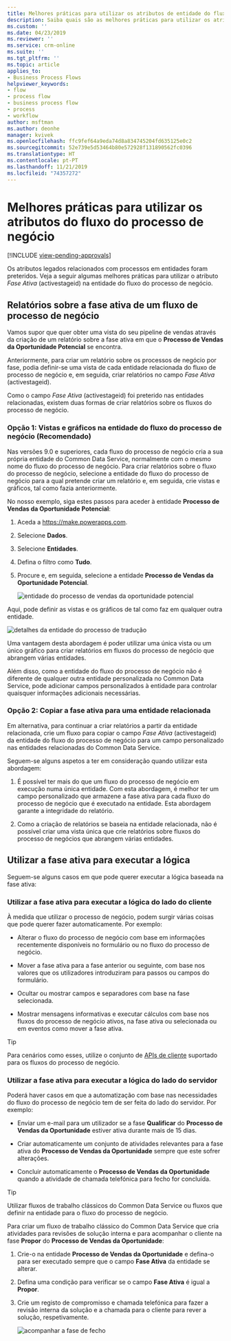 ```yaml
---
title: Melhores práticas para utilizar os atributos de entidade do fluxo do processo de negócio | Microsoft Docs
description: Saiba quais são as melhores práticas para utilizar os atributos de entidade do fluxo do processo de negócio.
ms.custom: ''
ms.date: 04/23/2019
ms.reviewer: ''
ms.service: crm-online
ms.suite: ''
ms.tgt_pltfrm: ''
ms.topic: article
applies_to:
- Business Process Flows
helpviewer_keywords:
- flow
- process flow
- business process flow
- process
- workflow
author: msftman
ms.author: deonhe
manager: kvivek
ms.openlocfilehash: ffc9fef64a9eda74d8a834745204fd635125e0c2
ms.sourcegitcommit: 52e739e5d53464b80e572928f131890562fc0396
ms.translationtype: HT
ms.contentlocale: pt-PT
ms.lasthandoff: 11/21/2019
ms.locfileid: "74357272"
---
```

# <a name="best-practices-in-using-business-process-flow-attributes"></a>Melhores práticas para utilizar os atributos do fluxo do processo de negócio
[!INCLUDE [view-pending-approvals](includes/cc-rebrand.md)]


Os atributos legados relacionados com processos em entidades foram preteridos. Veja a seguir algumas melhores práticas para utilizar o atributo *Fase Ativa* (activestageid) na entidade do fluxo do processo de negócio. 

## <a name="reporting-on-the-active-stage-of-a-business-process-flow"></a>Relatórios sobre a fase ativa de um fluxo de processo de negócio

Vamos supor que quer obter uma vista do seu pipeline de vendas através da criação de um relatório sobre a fase ativa em que o **Processo de Vendas da Oportunidade Potencial** se encontra.

Anteriormente, para criar um relatório sobre os processos de negócio por fase, podia definir-se uma vista de cada entidade relacionada do fluxo de processo de negócio e, em seguida, criar relatórios no campo *Fase Ativa* (activestageid).

Como o campo *Fase Ativa* (activestageid) foi preterido nas entidades relacionadas, existem duas formas de criar relatórios sobre os fluxos do processo de negócio.

### <a name="option-1-views-and-charts-on-business-process-flow-entity-recommended"></a>Opção 1: Vistas e gráficos na entidade do fluxo do processo de negócio **(Recomendado)**

Nas versões 9.0 e superiores, cada fluxo do processo de negócio cria a sua própria entidade do Common Data Service, normalmente com o mesmo nome do fluxo do processo de negócio. Para criar relatórios sobre o fluxo do processo de negócio, selecione a entidade do fluxo do processo de negócio para a qual pretende criar um relatório e, em seguida, crie vistas e gráficos, tal como fazia anteriormente.

No nosso exemplo, siga estes passos para aceder à entidade **Processo de Vendas da Oportunidade Potencial**:
1. Aceda a https://make.powerapps.com.
1. Selecione **Dados**.
1. Selecione **Entidades**.
1. Defina o filtro como **Tudo**.
1. Procure e, em seguida, selecione a entidade **Processo de Vendas da Oportunidade Potencial**.

   ![entidade do processo de vendas da oportunidade potencial](media/best-practices-entity-attributes/lead-opportunity-process.png)

Aqui, pode definir as vistas e os gráficos de tal como faz em qualquer outra entidade.

![detalhes da entidade do processo de tradução](media/best-practices-entity-attributes/lead-to-opportunity-sales-process-details.png)

Uma vantagem desta abordagem é poder utilizar uma única vista ou um único gráfico para criar relatórios em fluxos do processo de negócio que abrangem várias entidades.

Além disso, como a entidade do fluxo do processo de negócio não é diferente de qualquer outra entidade personalizada no Common Data Service, pode adicionar campos personalizados à entidade para controlar quaisquer informações adicionais necessárias.

### <a name="option-2-copy-active-stage-to-a-related-entity"></a>Opção 2: Copiar a fase ativa para uma entidade relacionada

Em alternativa, para continuar a criar relatórios a partir da entidade relacionada, crie um fluxo para copiar o campo *Fase Ativa* (activestageid) da entidade do fluxo do processo de negócio para um campo personalizado nas entidades relacionadas do Common Data Service.

Seguem-se alguns aspetos a ter em consideração quando utilizar esta abordagem:

1.  É possível ter mais do que um fluxo do processo de negócio em execução numa única entidade. Com esta abordagem, é melhor ter um campo personalizado que armazene a fase ativa para cada fluxo do processo de negócio que é executado na entidade. Esta abordagem garante a integridade do relatório.

1.  Como a criação de relatórios se baseia na entidade relacionada, não é possível criar uma vista única que crie relatórios sobre fluxos do processo de negócios que abrangem várias entidades.

## <a name="using-the-active-stage-to-run-logic"></a>Utilizar a fase ativa para executar a lógica

Seguem-se alguns casos em que pode querer executar a lógica baseada na fase ativa:

### <a name="using-the-active-stage-to-run-client-side-logic"></a>Utilizar a fase ativa para executar a lógica do lado do cliente

À medida que utilizar o processo de negócio, podem surgir várias coisas que pode querer fazer automaticamente. Por exemplo:

-   Alterar o fluxo do processo de negócio com base em informações recentemente disponíveis no formulário ou no fluxo do processo de negócio.

-   Mover a fase ativa para a fase anterior ou seguinte, com base nos valores que os utilizadores introduziram para passos ou campos do formulário.

-   Ocultar ou mostrar campos e separadores com base na fase selecionada.

-   Mostrar mensagens informativas e executar cálculos com base nos fluxos do processo de negócio ativos, na fase ativa ou selecionada ou em eventos como mover a fase ativa.

> [!TIP]
> Para cenários como esses, utilize o conjunto de [APIs de cliente](https://docs.microsoft.com/dynamics365/customer-engagement/developer/clientapi/reference/formcontext-data-process) suportado para os fluxos do processo de negócio.
>

### <a name="using-the-active-stage-to-run-server-side-logic"></a>Utilizar a fase ativa para executar a lógica do lado do servidor

Poderá haver casos em que a automatização com base nas necessidades do fluxo do processo de negócio tem de ser feita do lado do servidor. Por exemplo:

-   Enviar um e-mail para um utilizador se a fase **Qualificar** do **Processo de Vendas da Oportunidade** estiver ativa durante mais de 15 dias.

-   Criar automaticamente um conjunto de atividades relevantes para a fase ativa do **Processo de Vendas da Oportunidade** sempre que este sofrer alterações.

-   Concluir automaticamente o **Processo de Vendas da Oportunidade** quando a atividade de chamada telefónica para fecho for concluída.

> [!TIP]
> Utilizar fluxos de trabalho clássicos do Common Data Service ou fluxos que definir na entidade para o fluxo do processo de negócio.
> 

Para criar um fluxo de trabalho clássico do Common Data Service que cria atividades para revisões de solução interna e para acompanhar o cliente na fase **Propor** do **Processo de Vendas da Oportunidade**:

1. Crie-o na entidade **Processo de Vendas da Oportunidade** e defina-o para ser executado sempre que o campo **Fase Ativa** da entidade se alterar. 
1. Defina uma condição para verificar se o campo **Fase Ativa** é igual a **Propor**. 
1. Crie um registo de compromisso e chamada telefónica para fazer a revisão interna da solução e a chamada para o cliente para rever a solução, respetivamente.

   ![acompanhar a fase de fecho](media/best-practices-entity-attributes/close-stage-followup.png)
